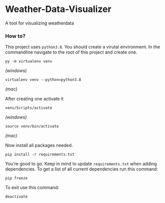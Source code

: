 # Weather-Data-Visualizer
A tool for visualizing weatherdata

### How to?
This project uses `python3.8`. You should create a virutal environment. In the commandline navigate to the root of this project and create one.
```shell 
py -m virtualenv venv
```
*(windows)*

```shell
virtualenv venv --python=python3.8
```
*(mac)*

After creating one activate it
```shell 
venv/Scripts/activate
```
*(windows)*

```shell
source venv/bin/activate
```
*(mac)*

Now install all packages needed.
```shell 
pip install -r requirements.txt
```
You're good to go.
Keep in mind to update `requirements.txt` when adding dependencies. To get a list of all current dependencies run this command:
```shell 
pip freeze
```
To exit use this command:
```shell 
deactivate
```
